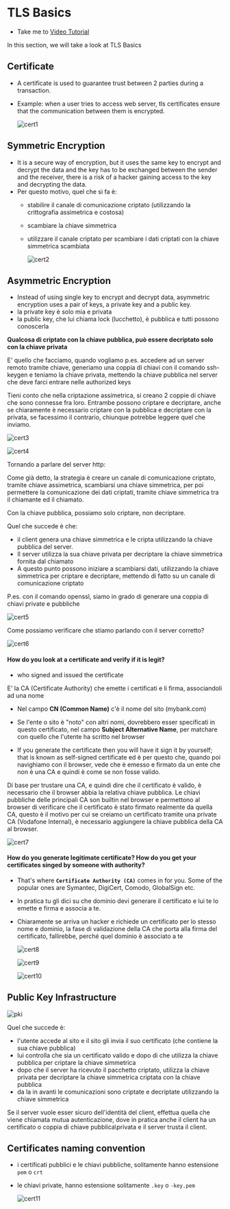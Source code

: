 # TLS Basics
  - Take me to [Video Tutorial](https://kodekloud.com/topic/tls-basics/)
  
In this section, we will take a look at TLS Basics

## Certificate
- A certificate is used to guarantee trust between 2 parties during a transaction.
- Example: when a user tries to access web server, tls certificates ensure that the communication between them is encrypted.

  ![cert1](../../images/cert1.PNG)
  
  
## Symmetric Encryption

- It is a secure way of encryption, but it uses the same key to encrypt and decrypt the data and the key has to be exchanged between the sender and the receiver, there is a risk of a hacker gaining access to the key and decrypting the data.
- Per questo motivo, quel che si fa è: 
  - stabilire il canale di comunicazione criptato (utilizzando la crittografia assimetrica e costosa)
  - scambiare la chiave simmetrica
  - utilizzare il canale criptato per scambiare i dati criptati con la chiave simmetrica scambiata

    ![cert2](../../images/cert2.PNG)
  
## Asymmetric Encryption
- Instead of using single key to encrypt and decrypt data, asymmetric encryption uses a pair of keys, 
a private key and a public key.
- la private key è solo mia e privata
- la public key, che lui chiama lock (lucchetto), è pubblica e tutti possono conoscerla

**Qualcosa di criptato con la chiave pubblica, può essere decriptato solo con la chiave privata**

E' quello che facciamo, quando vogliamo p.es. accedere ad un server remoto tramite chiave, generiamo una coppia di
chiavi con il comando ssh-keygen e teniamo la chiave privata, mettendo la chiave pubblica nel server che deve farci
entrare nelle authorized keys

Tieni conto che nella criptazione assimetrica, si creano 2 coppie di chiave che sono connesse fra loro. Entrambe
possono criptare e decriptare, anche se chiaramente è necessario criptare con la pubblica e decriptare con la
privata, se facessimo il contrario, chiunque potrebbe leggere quel che inviamo.

  ![cert3](../../images/cert3.PNG)
  
  ![cert4](../../images/cert4.PNG)

Tornando a parlare del server http:

Come già detto, la strategia è creare un canale di comunicazione criptato, tramite chiave assimetrica, scambiarsi
una chiave simmetrica, per poi permettere la comunicazione dei dati criptati, tramite chiave simmetrica tra il 
chiamante ed il chiamato.

Con la chiave pubblica, possiamo solo criptare, non decriptare.

Quel che succede è che: 
- il client genera una chiave simmetrica e le cripta utilizzando la chiave pubblica del server.
- Il server utilizza la sua chiave privata per decriptare la chiave simmetrica fornita dal chiamato
- A questo punto possono iniziare a scambiarsi dati, utilizzando la chiave simmetrica per criptare e decriptare, 
mettendo di fatto su un canale di comunicazione criptato

P.es. con il comando openssl, siamo in grado di generare una coppia di chiavi private e pubbliche
  
  ![cert5](../../images/cert5.PNG)


Come possiamo verificare che stiamo parlando con il server corretto?
  
  ![cert6](../../images/cert6.PNG)
  

#### How do you look at a certificate and verify if it is legit?
- who signed and issued the certificate

E' la CA (Certificate Authority) che emette i certificati e li firma, associandoli ad una nome
- Nel campo **CN (Common Name)** c'è il nome del sito (mybank.com)
- Se l'ente o sito è "noto" con altri nomi, dovrebbero esser specificati in questo certificato, nel campo 
**Subject Alternative Name**, per matchare con quello che l'utente ha scritto nel browser

- If you generate the certificate then you will have it sign it by yourself; that is known as self-signed certificate
ed è per questo che, quando poi navighiamo con il browser, vede che è emesso e firmato da un ente che non è 
una CA e quindi è come se non fosse valido.

Di base per trustare una CA, e quindi dire che il certificato è valido, è necessario che il browser abbia la relativa 
chiave pubblica. Le chiavi pubbliche delle principali CA son builtin nel browser e permettono al browser di verificare
che il certificato è stato firmato realmente da quella CA, questo è il motivo per cui se creiamo un certificato
tramite una private CA (Vodafone Internal), è necessario aggiungere la chiave pubblica della CA al browser.
  
  ![cert7](../../images/cert7.PNG)
  
#### How do you generate legitimate certificate? How do you get your certificates singed by someone with authority?
- That's where **`Certificate Authority (CA)`** comes in for you. 
Some of the popular ones are Symantec, DigiCert, Comodo, GlobalSign etc.

- In pratica tu gli dici su che dominio devi generare il certificato e lui te lo emette e firma e associa a te.
- Chiaramente se arriva un hacker e richiede un certificato per lo stesso nome e dominio, la fase di validazione
della CA che porta alla firma del certificato, fallirebbe, perché quel dominio è associato a te

  ![cert8](../../images/cert8.PNG)
  
  ![cert9](../../images/cert9.PNG)
  
  ![cert10](../../images/cert10.PNG)
  
## Public Key Infrastructure
   
   ![pki](../../images/pki.PNG)

Quel che succede è:
- l'utente accede al sito e il sito gli invia il suo certificato (che contiene la sua chiave pubblica)
- lui controlla che sia un certificato valido e dopo di che utilizza la chiave pubblica per criptare la chiave simmetrica
- dopo che il server ha ricevuto il pacchetto criptato, utilizza la chiave privata per decriptare la chiave simmetrica
criptata con la chiave pubblica
- da la in avanti le comunicazioni sono criptate e decriptate utilizzando la chiave simmetrica

Se il server vuole esser sicuro dell'identità del client, effettua quella che viene chiamata mutua autenticazione,
dove in pratica anche il client ha un certificato o coppia di chiave pubblica\privata e il server trusta il client.


   
## Certificates naming convention

- i certificati pubblici e le chiavi pubbliche, solitamente hanno estensione `pem` o `crt`
- le chiavi private, hanno estensione solitamente `.key` o `-key.pem`

  ![cert11](../../images/cert11.PNG)
  
  

  
   

  
  
  

  
  
  
  
  
  

  
  
